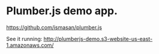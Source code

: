 # Plumber.js demo app.

https://github.com/ismasan/plumber.js

See it running: http://plumberjs-demo.s3-website-us-east-1.amazonaws.com/